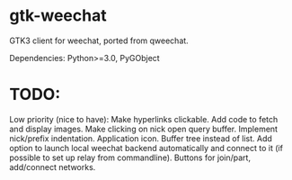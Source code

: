 # gtk-weechat
GTK3 client for weechat, ported from qweechat.

Dependencies:
Python>=3.0,
PyGObject

# TODO:

Low priority (nice to have):
Make hyperlinks clickable.
Add code to fetch and display images.
Make clicking on nick open query buffer.
Implement nick/prefix indentation.
Application icon.
Buffer tree instead of list.
Add option to launch local weechat backend automatically and connect to it (if possible to set up relay from commandline).
Buttons for join/part, add/connect networks.


